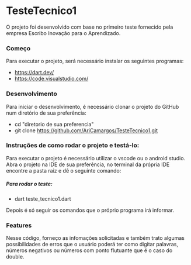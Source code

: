 # TesteTecnico1
O projeto foi desenvolvido com base no primeiro teste fornecido pela empresa Escribo Inovação para o Aprendizado.

### Começo 
Para executar o projeto, será necessário instalar os seguintes programas:
- https://dart.dev/
- https://code.visualstudio.com/

### Desenvolvimento
Para iniciar o desenvolvimento, é necessário clonar o projeto do GitHub num diretório de sua preferência:
- cd "diretorio de sua preferencia"
- git clone https://github.com/AriCamargos/TesteTecnico1.git 

### Instruções de como rodar o projeto e testá-lo: 
Para executar o projeto é necessário utilizar o vscode ou o android studio.
Abra o projeto na IDE de sua preferência, no terminal da própria IDE encontre a pasta raiz e dê o seguinte comando: 
##### Para rodar o teste:
 - dart teste_tecnico1.dart

Depois é só seguir os comandos que o próprio programa irá informar.

### Features
Nesse código, forneço as infomações solicitadas e também trato algumas possibilidades de erros que o usuário poderá ter como digitar palavras, números negativos ou números com ponto flutuante que é o caso do double. 


